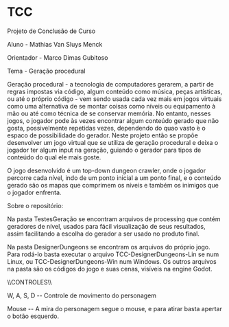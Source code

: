 # TCC

Projeto de Conclusão de Curso

Aluno - Mathias Van Sluys Menck

Orientador - Marco Dimas Gubitoso

Tema - Geração procedural

  Geração procedural - a tecnologia de computadores gerarem, a partir de regras impostas via código, algum conteúdo como música, peças artísticas, ou até o próprio código - vem sendo usada cada vez mais em jogos virtuais como uma alternativa de se montar coisas como níveis ou equipamento à mão ou até como técnica de se conservar memória. No entanto, nesses jogos, o jogador pode às vezes encontrar algum conteúdo gerado que não gosta, possivelmente repetidas vezes, dependendo do quao vasto ́e o espaco de possibilidade do gerador. Neste projeto então se propõe desenvolver um jogo virtual que se utiliza de geraçâo procedural e deixa o jogador ter algum input na geração, guiando o gerador para tipos de conteúdo do qual ele mais goste.

  O jogo desenvolvido é um top-down dungeon crawler, onde o jogador percorre cada nível, indo de um ponto inicial a um ponto final, e o conteúdo gerado são os mapas que comprimem os níveis e também os inimigos que o jogador enfrenta.

Sobre o repositório:

  Na pasta TestesGeração se encontram arquivos de processing que contém geradores de nível, usados para fácil visualização de seus resultados, assim facilitando a escolha do gerador a ser usado no produto final.

  Na pasta DesignerDungeons se encontram os arquivos do próprio jogo. Para rodá-lo basta executar o arquivo TCC-DesignerDungeons-Lin se num Linux, ou TCC-DesignerDungeons-Win num Windows. Os outros arquivos na pasta são os códigos do jogo e suas cenas, visíveis na engine Godot.


\\\\CONTROLES\\\\

W, A, S, D -- Controle de movimento do personagem

Mouse -- A mira do personagem segue o mouse, e para atirar basta apertar o botão esquerdo.
